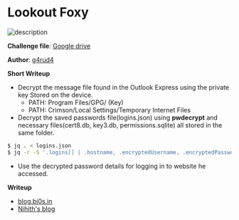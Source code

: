 # Lookout Foxy

![description](description.png)

**Challenge file**: [Google drive](https://drive.google.com/drive/folders/1EICM8RCZB4jHm63M6Y2Dua2Ir8zOaj5B?usp=sharing)

**Author**: [g4rud4](https://twitter.com/NihithNihi)

**Short Writeup**

+ Decrypt the message file found in the Outlook Express using the private key Stored on the device.
    + PATH: Program Files/GPG/ (Key)
    + PATH: Crimson/Local Settings/Temporary Internet Files
+ Decrypt the saved passwords file(logins.json) using **pwdecrypt** and necessary files(cert8.db, key3.db, permissions.sqlite) all stored in the same folder.

```bash
$ jq . < logins.json
$ jq -r -S '.logins[] | .hostname, .encryptedUsername, .encryptedPassword' logins.json | pwdecrypt -d .
```

+ Use the decrypted password details for logging in to website he accessed.

**Writeup**
+ [blog.bi0s.in](https://blog.bi0s.in/2020/08/03/Forensics/InCTFi20-LookoutFoxy/)
+ [Nihith's blog](https://g4rud4.gitlab.io/2020/InCTFi20-LookoutFoxy/)
